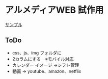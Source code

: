 # アルメディアWEB 試作用
[サンプル](https://ken1127-dev.github.io/HTML_Try/ "サンプル")

## ToDo
- css、js、img フォルダに
- 2カラムにする　※モバイル対応
- カレンダー イメージ →シフト管理
- 動画 → youtube、amazon、netflix

